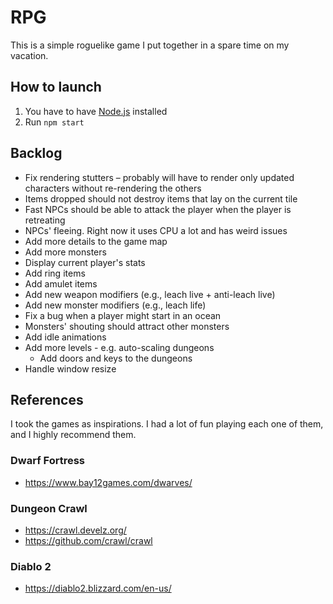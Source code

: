 # RPG
This is a simple roguelike game I put together in a spare time on my vacation.

## How to launch
1. You have to have [Node.js](https://nodejs.org/en) installed
2. Run `npm start`

## Backlog
- Fix rendering stutters – probably will have to render only updated characters without re-rendering the others
- Items dropped should not destroy items that lay on the current tile
- Fast NPCs should be able to attack the player when the player is retreating
- NPCs' fleeing. Right now it uses CPU a lot and has weird issues
- Add more details to the game map
- Add more monsters
- Display current player's stats
- Add ring items
- Add amulet items
- Add new weapon modifiers (e.g., leach live + anti-leach live)
- Add new monster modifiers (e.g., leach life)
- Fix a bug when a player might start in an ocean
- Monsters' shouting should attract other monsters
- Add idle animations
- Add more levels - e.g. auto-scaling dungeons
  - Add doors and keys to the dungeons
- Handle window resize

## References
I took the games as inspirations. I had a lot of fun playing each one of them, and I highly recommend them. 

### Dwarf Fortress
- https://www.bay12games.com/dwarves/

### Dungeon Crawl
- https://crawl.develz.org/
- https://github.com/crawl/crawl

### Diablo 2
- https://diablo2.blizzard.com/en-us/
